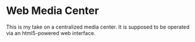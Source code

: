 # Web Media Center

This is my take on a centralized media center. It is supposed to be operated
via an html5-powered web interface.